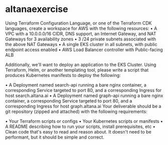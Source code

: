 # altanaexercise

Using Terraform Configuration Language, or one of the Terraform CDK languages, create a workspace for AWS with the following resources:
•	A VPC with a 10.0.0.0/16 CIDR, DNS support, an Internet Gateway, and NAT Gateways for 3 availability zones
•	3 /24 private subnets associated with the above NAT Gateways
•	A single EKS cluster in all subnets, with public endpoint access enabled
•	AWS Load Balancer controller with Public-facing ALB
 
Additionally, we'll want to deploy an application to the EKS Cluster. Using Terraform, Helm, or another templating tool, please write a script that produces Kubernetes manifests to deploy the following:
 
•	A Deployment named search-api running a bare nginx container, a corresponding Service targeted to port 80, and a corresponding Ingress for host search.altana.ai
•	A Deployment named graph-api running a bare nginx container, a corresponding Service targeted to port 80, and a corresponding Ingress for host graph.altana.ai
Your deliverable should be a git repository (zipped and attached) with the following requirements:
 
•	Your Terraform scripts or configs
•	Your Kubernetes scripts or manifests
•	A README describing how to run your scripts, install prerequisites, etc
•	Clean code that's easy to read and reason about. It doesn't need to be performant, but it should be simple and correct.
